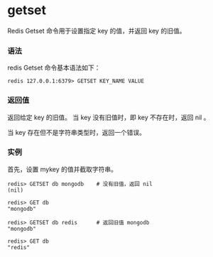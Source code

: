 # getset

Redis Getset 命令用于设置指定 key 的值，并返回 key 的旧值。

### 语法

redis Getset 命令基本语法如下：

```
redis 127.0.0.1:6379> GETSET KEY_NAME VALUE
```

### 返回值

返回给定 key 的旧值。 当 key 没有旧值时，即 key 不存在时，返回 nil 。

当 key 存在但不是字符串类型时，返回一个错误。

### 实例

首先，设置 mykey 的值并截取字符串。

```
redis> GETSET db mongodb    # 没有旧值，返回 nil
(nil)

redis> GET db
"mongodb"

redis> GETSET db redis      # 返回旧值 mongodb
"mongodb"

redis> GET db
"redis"
```


